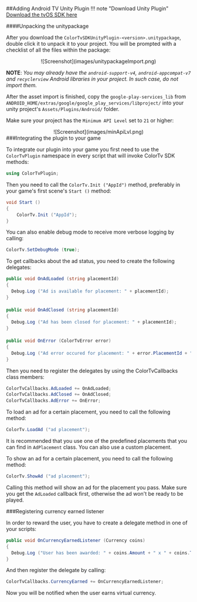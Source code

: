 ##Adding Android TV Unity Plugin
!!! note "Download Unity Plugin"
    [Download the tvOS SDK here](http://google.com)


####Unpacking the unitypackage

After you download the `ColorTvSDKUnityPlugin-<version>.unitypackage`, double click it to unpack it to your project. You will be prompted with a checklist of all the files within the package:

<center>![Screenshot](images/unitypackageImport.png)</center>

**NOTE**: *You may already have the `android-support-v4`, `android-appcompat-v7` and `recyclerview` Android libraries in your project. In such case, do not import them.*

After the asset import is finished, copy the `google-play-services_lib` from `ANDROID_HOME/extras/google/google_play_services/libproject/` into your unity project's `Assets/Plugins/Android/` folder.

Make sure your project has the `Minimum API Level` set to `21` or higher:

<center>![Screenshot](images/minApiLvl.png)</center>
###Integrating the plugin to your game

To integrate our plugin into your game you first need to use the `ColorTvPlugin` namespace in every script that will invoke ColorTv SDK methods:
```csharp
using ColorTvPlugin;
```
Then you need to call the `ColorTv.Init ("AppId")` method, preferably in your game's first scene's `Start ()` method:
```csharp
void Start ()
{
    ColorTv.Init ("AppId");
}
```
You can also enable debug mode to receive more verbose logging by calling:
```csharp
ColorTv.SetDebugMode (true);
```
To get callbacks about the ad status, you need to create the following delegates:
```csharp
public void OnAdLoaded (string placementId)
{
  Debug.Log ("Ad is available for placement: " + placementId);
}
    
public void OnAdClosed (string placementId)
{
  Debug.Log ("Ad has been closed for placement: " + placementId);
}
    
public void OnError (ColorTvError error)
{
  Debug.Log ("Ad error occured for placement: " + error.PlacementId + ", with error code: " + error.ErrorCode + " and error message: " + error.ErrorMessage);
}
```
Then you need to register the delegates by using the ColorTvCallbacks class members:
```csharp
ColorTvCallbacks.AdLoaded += OnAdLoaded;
ColorTvCallbacks.AdClosed += OnAdClosed;
ColorTvCallbacks.AdError += OnError;
```
To load an ad for a certain placement, you need to call the following method:
```csharp
ColorTv.LoadAd ("ad placement");
```
It is recommended that you use one of the predefined placements that you can find in `AdPlacement` class. You can also use a custom placement.

To show an ad for a certain placement, you need to call the following method:
```csharp
ColorTv.ShowAd ("ad placement");
```
Calling this method will show an ad for the placement you pass. Make sure you get the `AdLoaded` callback first, otherwise the ad won't be ready to be played.

###Registering currency earned listener

In order to reward the user, you have to create a delegate method in one of your scripts:
```csharp
public void OnCurrencyEarnedListener (Currency coins)
{
  Debug.Log ("User has been awarded: " + coins.Amount + " x " + coins.Type);
}
```
And then register the delegate by calling:
```csharp
ColorTvCallbacks.CurrencyEarned += OnCurrencyEarnedListener;
```
Now you will be notified when the user earns virtual currency.
